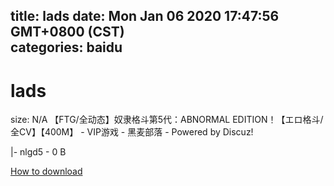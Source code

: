 
title: lads
date: Mon Jan 06 2020 17:47:56 GMT+0800 (CST)    
categories: baidu
---

# lads
size: N/A
 【FTG/全动态】奴隶格斗第5代：ABNORMAL EDITION！【エロ格斗/全CV】【400M】 - VIP游戏 - 黑麦部落 - Powered by Discuz!
 
|- nlgd5 - 0 B

[How to download](https://bpcam.bemobtrk.com/go/2ceec3aa-1ca2-46d6-b9ff-aaa5c184517c?jno=376)
